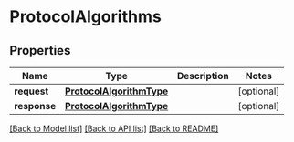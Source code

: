 # ProtocolAlgorithms

## Properties
Name | Type | Description | Notes
------------ | ------------- | ------------- | -------------
**request** | [**ProtocolAlgorithmType**](ProtocolAlgorithmType.md) |  | [optional] 
**response** | [**ProtocolAlgorithmType**](ProtocolAlgorithmType.md) |  | [optional] 

[[Back to Model list]](../README.md#documentation-for-models) [[Back to API list]](../README.md#documentation-for-api-endpoints) [[Back to README]](../README.md)

